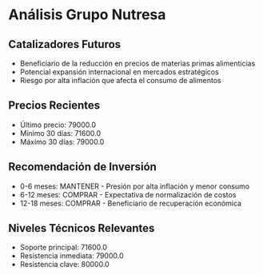 # Análisis Grupo Nutresa

## Catalizadores Futuros

- Beneficiario de la reducción en precios de materias primas alimenticias
- Potencial expansión internacional en mercados estratégicos
- Riesgo por alta inflación que afecta el consumo de alimentos

## Precios Recientes

- Último precio: 79000.0
- Mínimo 30 días: 71600.0
- Máximo 30 días: 79000.0

## Recomendación de Inversión

- 0-6 meses: MANTENER - Presión por alta inflación y menor consumo
- 6-12 meses: COMPRAR - Expectativa de normalización de costos
- 12-18 meses: COMPRAR - Beneficiario de recuperación económica

## Niveles Técnicos Relevantes

- Soporte principal: 71600.0
- Resistencia inmediata: 79000.0
- Resistencia clave: 80000.0
